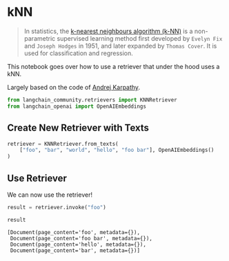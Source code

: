 # kNN

>In statistics, the [k-nearest neighbours algorithm (k-NN)](https://en.wikipedia.org/wiki/K-nearest_neighbors_algorithm) is a non-parametric supervised learning method first developed by `Evelyn Fix` and `Joseph Hodges` in 1951, and later expanded by `Thomas Cover`. It is used for classification and regression.

This notebook goes over how to use a retriever that under the hood uses a kNN.

Largely based on the code of [Andrej Karpathy](https://github.com/karpathy/randomfun/blob/master/knn_vs_svm.html).


```python
from langchain_community.retrievers import KNNRetriever
from langchain_openai import OpenAIEmbeddings
```

## Create New Retriever with Texts


```python
retriever = KNNRetriever.from_texts(
    ["foo", "bar", "world", "hello", "foo bar"], OpenAIEmbeddings()
)
```

## Use Retriever

We can now use the retriever!


```python
result = retriever.invoke("foo")
```


```python
result
```



```output
[Document(page_content='foo', metadata={}),
 Document(page_content='foo bar', metadata={}),
 Document(page_content='hello', metadata={}),
 Document(page_content='bar', metadata={})]
```
